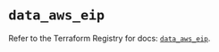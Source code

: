 # `data_aws_eip`

Refer to the Terraform Registry for docs: [`data_aws_eip`](https://registry.terraform.io/providers/hashicorp/aws/6.4.0/docs/data-sources/eip).
